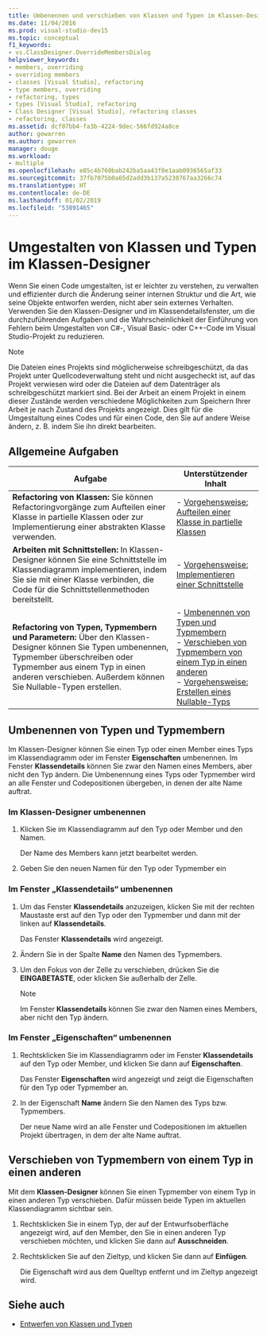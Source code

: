 ```yaml
---
title: Umbenennen und verschieben von Klassen und Typen im Klassen-Designer
ms.date: 11/04/2016
ms.prod: visual-studio-dev15
ms.topic: conceptual
f1_keywords:
- vs.ClassDesigner.OverrideMembersDialog
helpviewer_keywords:
- members, overriding
- overriding members
- classes [Visual Studio], refactoring
- type members, overriding
- refactoring, types
- types [Visual Studio], refactoring
- Class Designer [Visual Studio], refactoring classes
- refactoring, classes
ms.assetid: dcf07bb4-fa3b-4224-9dec-566fd924a8ce
author: gewarren
ms.author: gewarren
manager: douge
ms.workload:
- multiple
ms.openlocfilehash: e85c4b760bab242ba5aa43f0e1aab0936565af33
ms.sourcegitcommit: 37fb7075b0a65d2add3b137a5230767aa3266c74
ms.translationtype: HT
ms.contentlocale: de-DE
ms.lasthandoff: 01/02/2019
ms.locfileid: "53891465"
---
```

# <a name="refactor-classes-and-types-in-class-designer"></a>Umgestalten von Klassen und Typen im Klassen-Designer

Wenn Sie einen Code umgestalten, ist er leichter zu verstehen, zu verwalten und effizienter durch die Änderung seiner internen Struktur und die Art, wie seine Objekte entworfen werden, nicht aber sein externes Verhalten. Verwenden Sie den Klassen-Designer und im Klassendetailsfenster, um die durchzuführenden Aufgaben und die Wahrscheinlichkeit der Einführung von Fehlern beim Umgestalten von C#-, Visual Basic- oder C++-Code im Visual Studio-Projekt zu reduzieren.

> [!NOTE]
> Die Dateien eines Projekts sind möglicherweise schreibgeschützt, da das Projekt unter Quellcodeverwaltung steht und nicht ausgecheckt ist, auf das Projekt verwiesen wird oder die Dateien auf dem Datenträger als schreibgeschützt markiert sind. Bei der Arbeit an einem Projekt in einem dieser Zustände werden verschiedene Möglichkeiten zum Speichern Ihrer Arbeit je nach Zustand des Projekts angezeigt. Dies gilt für die Umgestaltung eines Codes und für einen Code, den Sie auf andere Weise ändern, z. B. indem Sie ihn direkt bearbeiten.

## <a name="common-tasks"></a>Allgemeine Aufgaben

|Aufgabe|Unterstützender Inhalt|
|----------| - |
|**Refactoring von Klassen:** Sie können Refactoringvorgänge zum Aufteilen einer Klasse in partielle Klassen oder zur Implementierung einer abstrakten Klasse verwenden.|-   [Vorgehensweise: Aufteilen einer Klasse in partielle Klassen](how-to-split-a-class-into-partial-classes.md)|
|**Arbeiten mit Schnittstellen:** In Klassen-Designer können Sie eine Schnittstelle im Klassendiagramm implementieren, indem Sie sie mit einer Klasse verbinden, die Code für die Schnittstellenmethoden bereitstellt.|-   [Vorgehensweise: Implementieren einer Schnittstelle](how-to-implement-an-interface.md)|
|**Refactoring von Typen, Typmembern und Parametern:** Über den Klassen-Designer können Sie Typen umbenennen, Typmember überschreiben oder Typmember aus einem Typ in einen anderen verschieben. Außerdem können Sie Nullable-Typen erstellen.|-   [Umbenennen von Typen und Typmembern](#rename-types-and-type-members)<br />-   [Verschieben von Typmembern von einem Typ in einen anderen](#move-type-members-from-one-type-to-another)<br />-   [Vorgehensweise: Erstellen eines Nullable-Typs](how-to-create-a-nullable-type.md)|

## <a name="rename-types-and-type-members"></a>Umbenennen von Typen und Typmembern

Im Klassen-Designer können Sie einen Typ oder einen Member eines Typs im Klassendiagramm oder im Fenster **Eigenschaften** umbenennen. Im Fenster **Klassendetails** können Sie zwar den Namen eines Members, aber nicht den Typ ändern. Die Umbenennung eines Typs oder Typmember wird an alle Fenster und Codepositionen übergeben, in denen der alte Name auftrat.

### <a name="rename-in-the-class-designer"></a>Im Klassen-Designer umbenennen

1. Klicken Sie im Klassendiagramm auf den Typ oder Member und den Namen.

     Der Name des Members kann jetzt bearbeitet werden.

2. Geben Sie den neuen Namen für den Typ oder Typmember ein

### <a name="rename-in-the-class-details-window"></a>Im Fenster „Klassendetails“ umbenennen

1. Um das Fenster **Klassendetails** anzuzeigen, klicken Sie mit der rechten Maustaste erst auf den Typ oder den Typmember und dann mit der linken auf **Klassendetails**.

     Das Fenster **Klassendetails** wird angezeigt.

2. Ändern Sie in der Spalte **Name** den Namen des Typmembers.

3. Um den Fokus von der Zelle zu verschieben, drücken Sie die **EINGABETASTE**, oder klicken Sie außerhalb der Zelle.

    > [!NOTE]
    > Im Fenster **Klassendetails** können Sie zwar den Namen eines Members, aber nicht den Typ ändern.

### <a name="rename-in-the-properties-window"></a>Im Fenster „Eigenschaften“ umbenennen

1. Rechtsklicken Sie im Klassendiagramm oder im Fenster **Klassendetails** auf den Typ oder Member, und klicken Sie dann auf **Eigenschaften**.

     Das Fenster **Eigenschaften** wird angezeigt und zeigt die Eigenschaften für den Typ oder Typmember an.

2. In der Eigenschaft **Name** ändern Sie den Namen des Typs bzw. Typmembers.

     Der neue Name wird an alle Fenster und Codepositionen im aktuellen Projekt übertragen, in dem der alte Name auftrat.

## <a name="move-type-members-from-one-type-to-another"></a>Verschieben von Typmembern von einem Typ in einen anderen

Mit dem **Klassen-Designer** können Sie einen Typmember von einem Typ in einen anderen Typ verschieben. Dafür müssen beide Typen im aktuellen Klassendiagramm sichtbar sein.

1. Rechtsklicken Sie in einem Typ, der auf der Entwurfsoberfläche angezeigt wird, auf den Member, den Sie in einen anderen Typ verschieben möchten, und klicken Sie dann auf **Ausschneiden**.

2. Rechtsklicken Sie auf den Zieltyp, und klicken Sie dann auf **Einfügen**.

     Die Eigenschaft wird aus dem Quelltyp entfernt und im Zieltyp angezeigt wird.

## <a name="see-also"></a>Siehe auch

- [Entwerfen von Klassen und Typen](designing-and-viewing-classes-and-types.md)